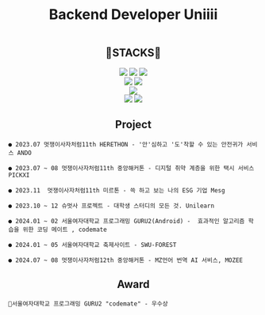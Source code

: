 <div align=center><h1>Backend Developer Uniiii</h1></div>
<div align=center> 
  
<div style="display: flex; justify-content: center; align-items: center;">
   
    
  </div>


</div>


<div align=center><h2>🔧STACKS🔧</h2></div>
<div align=center> 
  <img src="https://img.shields.io/badge/java-007396?style=for-the-badge&logo=java&logoColor=white"> 
  <img src="https://img.shields.io/badge/c++-00599C?style=for-the-badge&logo=c%2B%2B&logoColor=white">
  <img src="https://img.shields.io/badge/python-3776AB?style=for-the-badge&logo=python&logoColor=white"> 
  <br>
 <img src="https://img.shields.io/badge/spring-6DB33F?style=for-the-badge&logo=spring&logoColor=white"> 
  <img src="https://img.shields.io/badge/django-092E20?style=for-the-badge&logo=django&logoColor=white">
  <br>
  <img src="https://img.shields.io/badge/kotlin-7F52FF?style=for-the-badge&logo=kotlin&logoColor=white">
  <br>
  <img src="https://img.shields.io/badge/github-181717?style=for-the-badge&logo=github&logoColor=white">
  <img src="https://img.shields.io/badge/git-F05032?style=for-the-badge&logo=git&logoColor=white">
  <br>
</div>


</div>

<div align=center><h2>Project</h2></div>

  
    ● 2023.07 멋쟁이사자처럼11th HERETHON - '안'심하고 '도'착할 수 있는 안전귀가 서비스 ANDO 
  
    ● 2023.07 ~ 08 멋쟁이사자처럼11th 중앙해커톤 - 디지털 취약 계층을 위한 택시 서비스 PICKXI
 
    ● 2023.11  멋쟁이사자처럼11th 미르톤 - 쓱 하고 보는 나의 ESG 기업 Mesg 
  
    ● 2023.10 ~ 12 슈멋사 프로젝트 - 대학생 스터디의 모든 것. Unilearn 
  
    ● 2024.01 ~ 02 서울여자대학교 프로그래밍 GURU2(Android) -  효과적인 알고리즘 학습을 위한 코딩 메이트 , codemate

    ● 2024.01 ~ 05 서울여자대학교 축제사이트 - SWU-FOREST
    
    ● 2024.07 ~ 08 멋쟁이사자처럼12th 중앙해커톤 - MZ언어 번역 AI 서비스, MOZEE

</div>



<div align=center><h2>Award</h2></div>

  
    🏅서울여자대학교 프로그래밍 GURU2 "codemate" - 우수상

</div>

<div align=center>



</div>
<!--
**fjqmqjrm/fjqmqjrm** is a ✨ _special_ ✨ repository because its `README.md` (this file) appears on your GitHub profile.

Here are some ideas to get you started:

- 🔭 I’m currently working on ...
- 🌱 I’m currently learning ...
- 👯 I’m looking to collaborate on ...
- 🤔 I’m looking for help with ...
- 💬 Ask me about ...
- 📫 How to reach me: ...
- 😄 Pronouns: ...
- ⚡ Fun fact: ...
-->

